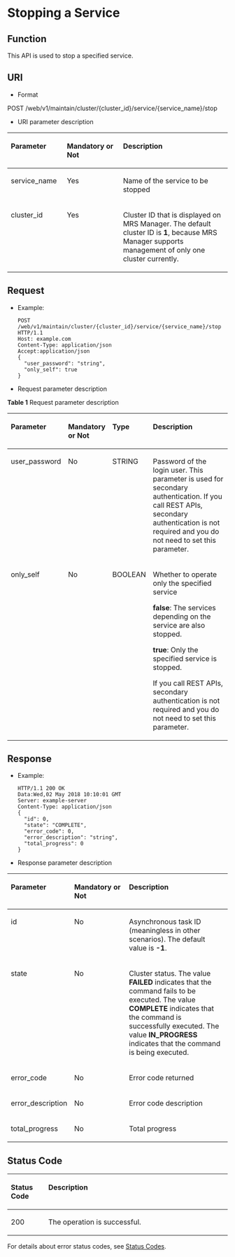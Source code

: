 # Stopping a Service<a name="EN-US_TOPIC_0220024734"></a>

## Function <a name="en-us_topic_0125376207_section1772474704712"></a>

This API is used to stop a specified service.

## URI<a name="en-us_topic_0125376207_sb9bf8e16ff894d989c1ce75073e203ab"></a>

-   Format

POST /web/v1/maintain/cluster/\{cluster\_id\}/service/\{service\_name\}/stop

-   URI parameter description

<a name="en-us_topic_0125376207_en-us_topic_0110839919_table22964363"></a>
<table><thead align="left"><tr id="en-us_topic_0125376207_en-us_topic_0110839919_row31097035"><th class="cellrowborder" valign="top" width="25.46%" id="mcps1.1.4.1.1"><p id="en-us_topic_0125376207_en-us_topic_0110839919_p35831867"><a name="en-us_topic_0125376207_en-us_topic_0110839919_p35831867"></a><a name="en-us_topic_0125376207_en-us_topic_0110839919_p35831867"></a><strong id="en-us_topic_0125376207_b162774213314533_1"><a name="en-us_topic_0125376207_b162774213314533_1"></a><a name="en-us_topic_0125376207_b162774213314533_1"></a>Parameter</strong></p>
</th>
<th class="cellrowborder" valign="top" width="25.46%" id="mcps1.1.4.1.2"><p id="en-us_topic_0125376207_en-us_topic_0110839919_p16700087"><a name="en-us_topic_0125376207_en-us_topic_0110839919_p16700087"></a><a name="en-us_topic_0125376207_en-us_topic_0110839919_p16700087"></a>Mandatory or Not</p>
</th>
<th class="cellrowborder" valign="top" width="49.08%" id="mcps1.1.4.1.3"><p id="en-us_topic_0125376207_en-us_topic_0110839919_p45230279"><a name="en-us_topic_0125376207_en-us_topic_0110839919_p45230279"></a><a name="en-us_topic_0125376207_en-us_topic_0110839919_p45230279"></a><strong id="en-us_topic_0125376207_b842352706134712"><a name="en-us_topic_0125376207_b842352706134712"></a><a name="en-us_topic_0125376207_b842352706134712"></a>Description</strong></p>
</th>
</tr>
</thead>
<tbody><tr id="en-us_topic_0125376207_en-us_topic_0110839919_row39773978"><td class="cellrowborder" valign="top" width="25.46%" headers="mcps1.1.4.1.1 "><p id="en-us_topic_0125376207_en-us_topic_0110839919_p466794"><a name="en-us_topic_0125376207_en-us_topic_0110839919_p466794"></a><a name="en-us_topic_0125376207_en-us_topic_0110839919_p466794"></a>service_name</p>
</td>
<td class="cellrowborder" valign="top" width="25.46%" headers="mcps1.1.4.1.2 "><p id="en-us_topic_0125376207_en-us_topic_0110839919_p37810334"><a name="en-us_topic_0125376207_en-us_topic_0110839919_p37810334"></a><a name="en-us_topic_0125376207_en-us_topic_0110839919_p37810334"></a>Yes</p>
</td>
<td class="cellrowborder" valign="top" width="49.08%" headers="mcps1.1.4.1.3 "><p id="en-us_topic_0125376207_en-us_topic_0110839919_p41806332"><a name="en-us_topic_0125376207_en-us_topic_0110839919_p41806332"></a><a name="en-us_topic_0125376207_en-us_topic_0110839919_p41806332"></a>Name of the service to be stopped</p>
</td>
</tr>
<tr id="en-us_topic_0125376207_en-us_topic_0110839919_row40712668"><td class="cellrowborder" valign="top" width="25.46%" headers="mcps1.1.4.1.1 "><p id="en-us_topic_0125376207_en-us_topic_0110839919_p9391796"><a name="en-us_topic_0125376207_en-us_topic_0110839919_p9391796"></a><a name="en-us_topic_0125376207_en-us_topic_0110839919_p9391796"></a>cluster_id</p>
</td>
<td class="cellrowborder" valign="top" width="25.46%" headers="mcps1.1.4.1.2 "><p id="en-us_topic_0125376207_en-us_topic_0110839919_p22537988"><a name="en-us_topic_0125376207_en-us_topic_0110839919_p22537988"></a><a name="en-us_topic_0125376207_en-us_topic_0110839919_p22537988"></a>Yes</p>
</td>
<td class="cellrowborder" valign="top" width="49.08%" headers="mcps1.1.4.1.3 "><p id="en-us_topic_0125376207_en-us_topic_0110839919_p36147099"><a name="en-us_topic_0125376207_en-us_topic_0110839919_p36147099"></a><a name="en-us_topic_0125376207_en-us_topic_0110839919_p36147099"></a>Cluster ID that is displayed on MRS Manager. The default cluster ID is <strong id="en-us_topic_0125376207_b842352706152828"><a name="en-us_topic_0125376207_b842352706152828"></a><a name="en-us_topic_0125376207_b842352706152828"></a>1</strong>, because MRS Manager supports management of only one cluster currently.</p>
</td>
</tr>
</tbody>
</table>

## Request<a name="en-us_topic_0125376207_s8a44ad9620a7423ab7add53ac804f9bf"></a>

-   Example:

    ```
    POST /web/v1/maintain/cluster/{cluster_id}/service/{service_name}/stop HTTP/1.1
    Host: example.com
    Content-Type: application/json
    Accept:application/json
    {
      "user_password": "string",
      "only_self": true
    }
    ```

-   Request parameter description

**Table  1**  Request parameter description

<a name="en-us_topic_0125376207_en-us_topic_0110839919_table52586183"></a>
<table><thead align="left"><tr id="en-us_topic_0125376207_en-us_topic_0110839919_row61378506"><th class="cellrowborder" valign="top" width="14.000000000000002%" id="mcps1.2.5.1.1"><p id="en-us_topic_0125376207_en-us_topic_0110839919_p5603129"><a name="en-us_topic_0125376207_en-us_topic_0110839919_p5603129"></a><a name="en-us_topic_0125376207_en-us_topic_0110839919_p5603129"></a><strong id="en-us_topic_0125376207_b815201919"><a name="en-us_topic_0125376207_b815201919"></a><a name="en-us_topic_0125376207_b815201919"></a>Parameter</strong></p>
</th>
<th class="cellrowborder" valign="top" width="12%" id="mcps1.2.5.1.2"><p id="en-us_topic_0125376207_en-us_topic_0110839919_p51200337"><a name="en-us_topic_0125376207_en-us_topic_0110839919_p51200337"></a><a name="en-us_topic_0125376207_en-us_topic_0110839919_p51200337"></a>Mandatory or Not</p>
</th>
<th class="cellrowborder" valign="top" width="18%" id="mcps1.2.5.1.3"><p id="en-us_topic_0125376207_en-us_topic_0110839919_p53586617"><a name="en-us_topic_0125376207_en-us_topic_0110839919_p53586617"></a><a name="en-us_topic_0125376207_en-us_topic_0110839919_p53586617"></a><strong>Type</strong></p>
</th>
<th class="cellrowborder" valign="top" width="56.00000000000001%" id="mcps1.2.5.1.4"><p id="en-us_topic_0125376207_en-us_topic_0110839919_p9233635"><a name="en-us_topic_0125376207_en-us_topic_0110839919_p9233635"></a><a name="en-us_topic_0125376207_en-us_topic_0110839919_p9233635"></a><strong id="en-us_topic_0125376207_b1095689397"><a name="en-us_topic_0125376207_b1095689397"></a><a name="en-us_topic_0125376207_b1095689397"></a>Description</strong></p>
</th>
</tr>
</thead>
<tbody><tr id="en-us_topic_0125376207_en-us_topic_0110839919_row9727005"><td class="cellrowborder" valign="top" width="14.000000000000002%" headers="mcps1.2.5.1.1 "><p id="en-us_topic_0125376207_en-us_topic_0110839919_p49689968"><a name="en-us_topic_0125376207_en-us_topic_0110839919_p49689968"></a><a name="en-us_topic_0125376207_en-us_topic_0110839919_p49689968"></a>user_password</p>
</td>
<td class="cellrowborder" valign="top" width="12%" headers="mcps1.2.5.1.2 "><p id="en-us_topic_0125376207_en-us_topic_0110839919_p65464451"><a name="en-us_topic_0125376207_en-us_topic_0110839919_p65464451"></a><a name="en-us_topic_0125376207_en-us_topic_0110839919_p65464451"></a>No</p>
</td>
<td class="cellrowborder" valign="top" width="18%" headers="mcps1.2.5.1.3 "><p id="en-us_topic_0125376207_en-us_topic_0110839919_p1020286"><a name="en-us_topic_0125376207_en-us_topic_0110839919_p1020286"></a><a name="en-us_topic_0125376207_en-us_topic_0110839919_p1020286"></a>STRING</p>
</td>
<td class="cellrowborder" valign="top" width="56.00000000000001%" headers="mcps1.2.5.1.4 "><p id="en-us_topic_0125376207_p421610270133"><a name="en-us_topic_0125376207_p421610270133"></a><a name="en-us_topic_0125376207_p421610270133"></a>Password of the login user. This parameter is used for secondary authentication. If you call REST APIs, secondary authentication is not required and you do not need to set this parameter.</p>
</td>
</tr>
<tr id="en-us_topic_0125376207_en-us_topic_0110839919_row43670673"><td class="cellrowborder" valign="top" width="14.000000000000002%" headers="mcps1.2.5.1.1 "><p id="en-us_topic_0125376207_en-us_topic_0110839919_p47663658"><a name="en-us_topic_0125376207_en-us_topic_0110839919_p47663658"></a><a name="en-us_topic_0125376207_en-us_topic_0110839919_p47663658"></a>only_self</p>
</td>
<td class="cellrowborder" valign="top" width="12%" headers="mcps1.2.5.1.2 "><p id="en-us_topic_0125376207_en-us_topic_0110839919_p35551095"><a name="en-us_topic_0125376207_en-us_topic_0110839919_p35551095"></a><a name="en-us_topic_0125376207_en-us_topic_0110839919_p35551095"></a>No</p>
</td>
<td class="cellrowborder" valign="top" width="18%" headers="mcps1.2.5.1.3 "><p id="en-us_topic_0125376207_en-us_topic_0110839919_p61066465"><a name="en-us_topic_0125376207_en-us_topic_0110839919_p61066465"></a><a name="en-us_topic_0125376207_en-us_topic_0110839919_p61066465"></a>BOOLEAN</p>
</td>
<td class="cellrowborder" valign="top" width="56.00000000000001%" headers="mcps1.2.5.1.4 "><p id="en-us_topic_0125376207_p1474655510588"><a name="en-us_topic_0125376207_p1474655510588"></a><a name="en-us_topic_0125376207_p1474655510588"></a>Whether to operate only the specified service</p>
<p id="en-us_topic_0125376207_p17465557584"><a name="en-us_topic_0125376207_p17465557584"></a><a name="en-us_topic_0125376207_p17465557584"></a><strong id="en-us_topic_0125376207_b842352706204759"><a name="en-us_topic_0125376207_b842352706204759"></a><a name="en-us_topic_0125376207_b842352706204759"></a>false</strong>: The services depending on the service are also stopped.</p>
<p id="en-us_topic_0125376207_p27461755165812"><a name="en-us_topic_0125376207_p27461755165812"></a><a name="en-us_topic_0125376207_p27461755165812"></a><strong id="en-us_topic_0125376207_b842352706204833"><a name="en-us_topic_0125376207_b842352706204833"></a><a name="en-us_topic_0125376207_b842352706204833"></a>true</strong>: Only the specified service is stopped.</p>
<p id="en-us_topic_0125376207_p17466554586"><a name="en-us_topic_0125376207_p17466554586"></a><a name="en-us_topic_0125376207_p17466554586"></a>If you call REST APIs, secondary authentication is not required and you do not need to set this parameter.</p>
</td>
</tr>
</tbody>
</table>

## Response<a name="en-us_topic_0125376207_s88d2bea3977f4f49bdbed2e0102dce7f"></a>

-   Example:

    ```
    HTTP/1.1 200 OK
    Data:Wed,02 May 2018 10:10:01 GMT
    Server: example-server
    Content-Type: application/json
    {
      "id": 0,
      "state": "COMPLETE",
      "error_code": 0,
      "error_description": "string",
      "total_progress": 0
    }
    ```

-   Response parameter description

<a name="en-us_topic_0125376207_en-us_topic_0110839919_table47159308"></a>
<table><thead align="left"><tr id="en-us_topic_0125376207_en-us_topic_0110839919_row24324526"><th class="cellrowborder" valign="top" width="25.46%" id="mcps1.1.4.1.1"><p id="en-us_topic_0125376207_en-us_topic_0110839919_p24129567"><a name="en-us_topic_0125376207_en-us_topic_0110839919_p24129567"></a><a name="en-us_topic_0125376207_en-us_topic_0110839919_p24129567"></a><strong id="en-us_topic_0125376207_b686132343"><a name="en-us_topic_0125376207_b686132343"></a><a name="en-us_topic_0125376207_b686132343"></a>Parameter</strong></p>
</th>
<th class="cellrowborder" valign="top" width="25.46%" id="mcps1.1.4.1.2"><p id="en-us_topic_0125376207_en-us_topic_0110839919_p8337942"><a name="en-us_topic_0125376207_en-us_topic_0110839919_p8337942"></a><a name="en-us_topic_0125376207_en-us_topic_0110839919_p8337942"></a>Mandatory or Not</p>
</th>
<th class="cellrowborder" valign="top" width="49.08%" id="mcps1.1.4.1.3"><p id="en-us_topic_0125376207_en-us_topic_0110839919_p42731707"><a name="en-us_topic_0125376207_en-us_topic_0110839919_p42731707"></a><a name="en-us_topic_0125376207_en-us_topic_0110839919_p42731707"></a><strong id="en-us_topic_0125376207_b1607995288"><a name="en-us_topic_0125376207_b1607995288"></a><a name="en-us_topic_0125376207_b1607995288"></a>Description</strong></p>
</th>
</tr>
</thead>
<tbody><tr id="en-us_topic_0125376207_en-us_topic_0110839919_row38716256"><td class="cellrowborder" valign="top" width="25.46%" headers="mcps1.1.4.1.1 "><p id="en-us_topic_0125376207_en-us_topic_0110839919_p49009017"><a name="en-us_topic_0125376207_en-us_topic_0110839919_p49009017"></a><a name="en-us_topic_0125376207_en-us_topic_0110839919_p49009017"></a>id</p>
</td>
<td class="cellrowborder" valign="top" width="25.46%" headers="mcps1.1.4.1.2 "><p id="en-us_topic_0125376207_en-us_topic_0110839919_p10307439"><a name="en-us_topic_0125376207_en-us_topic_0110839919_p10307439"></a><a name="en-us_topic_0125376207_en-us_topic_0110839919_p10307439"></a>No</p>
</td>
<td class="cellrowborder" valign="top" width="49.08%" headers="mcps1.1.4.1.3 "><p id="en-us_topic_0125376207_en-us_topic_0110839919_p61915010"><a name="en-us_topic_0125376207_en-us_topic_0110839919_p61915010"></a><a name="en-us_topic_0125376207_en-us_topic_0110839919_p61915010"></a>Asynchronous task ID (meaningless in other scenarios). The default value is <strong id="en-us_topic_0125376207_b842352706191850"><a name="en-us_topic_0125376207_b842352706191850"></a><a name="en-us_topic_0125376207_b842352706191850"></a>-1</strong>.</p>
</td>
</tr>
<tr id="en-us_topic_0125376207_en-us_topic_0110839919_row20364184"><td class="cellrowborder" valign="top" width="25.46%" headers="mcps1.1.4.1.1 "><p id="en-us_topic_0125376207_en-us_topic_0110839919_p38886230"><a name="en-us_topic_0125376207_en-us_topic_0110839919_p38886230"></a><a name="en-us_topic_0125376207_en-us_topic_0110839919_p38886230"></a>state</p>
</td>
<td class="cellrowborder" valign="top" width="25.46%" headers="mcps1.1.4.1.2 "><p id="en-us_topic_0125376207_en-us_topic_0110839919_p62776900"><a name="en-us_topic_0125376207_en-us_topic_0110839919_p62776900"></a><a name="en-us_topic_0125376207_en-us_topic_0110839919_p62776900"></a>No</p>
</td>
<td class="cellrowborder" valign="top" width="49.08%" headers="mcps1.1.4.1.3 "><p id="en-us_topic_0125376207_en-us_topic_0110839919_p34139205"><a name="en-us_topic_0125376207_en-us_topic_0110839919_p34139205"></a><a name="en-us_topic_0125376207_en-us_topic_0110839919_p34139205"></a>Cluster status. The value <strong id="en-us_topic_0125376207_b842352706191926"><a name="en-us_topic_0125376207_b842352706191926"></a><a name="en-us_topic_0125376207_b842352706191926"></a>FAILED</strong> indicates that the command fails to be executed. The value <strong id="en-us_topic_0125376207_b842352706191940"><a name="en-us_topic_0125376207_b842352706191940"></a><a name="en-us_topic_0125376207_b842352706191940"></a>COMPLETE</strong> indicates that the command is successfully executed. The value <strong id="en-us_topic_0125376207_b1512215825111"><a name="en-us_topic_0125376207_b1512215825111"></a><a name="en-us_topic_0125376207_b1512215825111"></a>IN_PROGRESS</strong> indicates that the command is being executed.</p>
</td>
</tr>
<tr id="en-us_topic_0125376207_en-us_topic_0110839919_row38817391"><td class="cellrowborder" valign="top" width="25.46%" headers="mcps1.1.4.1.1 "><p id="en-us_topic_0125376207_en-us_topic_0110839919_p57201005"><a name="en-us_topic_0125376207_en-us_topic_0110839919_p57201005"></a><a name="en-us_topic_0125376207_en-us_topic_0110839919_p57201005"></a>error_code</p>
</td>
<td class="cellrowborder" valign="top" width="25.46%" headers="mcps1.1.4.1.2 "><p id="en-us_topic_0125376207_en-us_topic_0110839919_p2769839"><a name="en-us_topic_0125376207_en-us_topic_0110839919_p2769839"></a><a name="en-us_topic_0125376207_en-us_topic_0110839919_p2769839"></a>No</p>
</td>
<td class="cellrowborder" valign="top" width="49.08%" headers="mcps1.1.4.1.3 "><p id="en-us_topic_0125376207_en-us_topic_0110839919_p366853"><a name="en-us_topic_0125376207_en-us_topic_0110839919_p366853"></a><a name="en-us_topic_0125376207_en-us_topic_0110839919_p366853"></a>Error code returned</p>
</td>
</tr>
<tr id="en-us_topic_0125376207_en-us_topic_0110839919_row3301680"><td class="cellrowborder" valign="top" width="25.46%" headers="mcps1.1.4.1.1 "><p id="en-us_topic_0125376207_en-us_topic_0110839919_p66109542"><a name="en-us_topic_0125376207_en-us_topic_0110839919_p66109542"></a><a name="en-us_topic_0125376207_en-us_topic_0110839919_p66109542"></a>error_description</p>
</td>
<td class="cellrowborder" valign="top" width="25.46%" headers="mcps1.1.4.1.2 "><p id="en-us_topic_0125376207_en-us_topic_0110839919_p53272692"><a name="en-us_topic_0125376207_en-us_topic_0110839919_p53272692"></a><a name="en-us_topic_0125376207_en-us_topic_0110839919_p53272692"></a>No</p>
</td>
<td class="cellrowborder" valign="top" width="49.08%" headers="mcps1.1.4.1.3 "><p id="en-us_topic_0125376207_en-us_topic_0110839919_p44975555"><a name="en-us_topic_0125376207_en-us_topic_0110839919_p44975555"></a><a name="en-us_topic_0125376207_en-us_topic_0110839919_p44975555"></a>Error code description</p>
</td>
</tr>
<tr id="en-us_topic_0125376207_en-us_topic_0110839919_row2126816"><td class="cellrowborder" valign="top" width="25.46%" headers="mcps1.1.4.1.1 "><p id="en-us_topic_0125376207_en-us_topic_0110839919_p38054408"><a name="en-us_topic_0125376207_en-us_topic_0110839919_p38054408"></a><a name="en-us_topic_0125376207_en-us_topic_0110839919_p38054408"></a>total_progress</p>
</td>
<td class="cellrowborder" valign="top" width="25.46%" headers="mcps1.1.4.1.2 "><p id="en-us_topic_0125376207_en-us_topic_0110839919_p62508221"><a name="en-us_topic_0125376207_en-us_topic_0110839919_p62508221"></a><a name="en-us_topic_0125376207_en-us_topic_0110839919_p62508221"></a>No</p>
</td>
<td class="cellrowborder" valign="top" width="49.08%" headers="mcps1.1.4.1.3 "><p id="en-us_topic_0125376207_en-us_topic_0110839919_p37634732"><a name="en-us_topic_0125376207_en-us_topic_0110839919_p37634732"></a><a name="en-us_topic_0125376207_en-us_topic_0110839919_p37634732"></a>Total progress</p>
</td>
</tr>
</tbody>
</table>

## Status Code<a name="en-us_topic_0125376207_section2092982712508"></a>

<a name="en-us_topic_0125376207_table2979011121511"></a>
<table><thead align="left"><tr id="en-us_topic_0125376207_row3981161161515"><th class="cellrowborder" valign="top" width="17%" id="mcps1.1.3.1.1"><p id="en-us_topic_0125376207_p398115116158"><a name="en-us_topic_0125376207_p398115116158"></a><a name="en-us_topic_0125376207_p398115116158"></a>Status Code</p>
</th>
<th class="cellrowborder" valign="top" width="83%" id="mcps1.1.3.1.2"><p id="en-us_topic_0125376207_p1798121191515"><a name="en-us_topic_0125376207_p1798121191515"></a><a name="en-us_topic_0125376207_p1798121191515"></a>Description </p>
</th>
</tr>
</thead>
<tbody><tr id="en-us_topic_0125376207_row69813112155"><td class="cellrowborder" valign="top" width="17%" headers="mcps1.1.3.1.1 "><p id="en-us_topic_0125376207_p15667142018546"><a name="en-us_topic_0125376207_p15667142018546"></a><a name="en-us_topic_0125376207_p15667142018546"></a>200</p>
</td>
<td class="cellrowborder" valign="top" width="83%" headers="mcps1.1.3.1.2 "><p id="en-us_topic_0125376207_p23378286542"><a name="en-us_topic_0125376207_p23378286542"></a><a name="en-us_topic_0125376207_p23378286542"></a>The operation is successful.</p>
</td>
</tr>
</tbody>
</table>

For details about error status codes, see  [Status Codes](status-codes.md).

